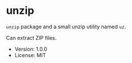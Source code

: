 # unzip

`unzip` package and a small unzip utility named `uz`.

Can extract ZIP files.

* Version: 1.0.0
* License: MIT
